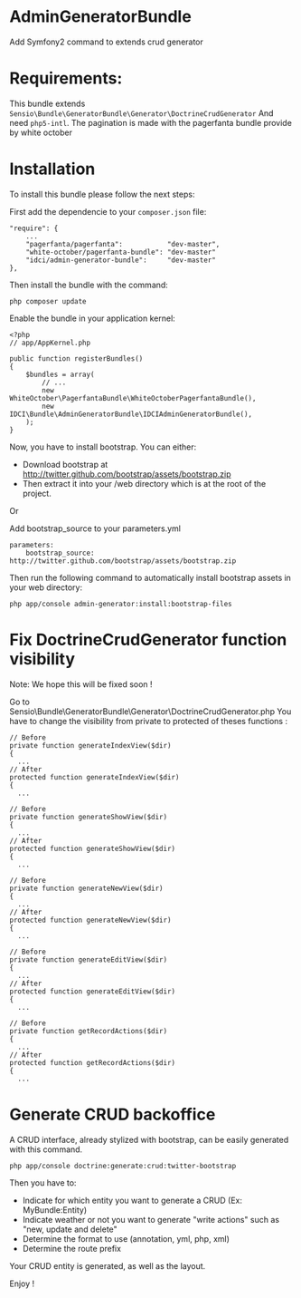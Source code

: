 AdminGeneratorBundle
====================

Add Symfony2 command to extends crud generator

Requirements:
=============

This bundle extends `Sensio\Bundle\GeneratorBundle\Generator\DoctrineCrudGenerator`
And need `php5-intl`.
The pagination is made with the pagerfanta bundle provide by white october

Installation
===========

To install this bundle please follow the next steps:

First add the dependencie to your `composer.json` file:

    "require": {
        ...
        "pagerfanta/pagerfanta":           "dev-master",
        "white-october/pagerfanta-bundle": "dev-master"
        "idci/admin-generator-bundle":     "dev-master"
    },

Then install the bundle with the command:

    php composer update

Enable the bundle in your application kernel:

    <?php
    // app/AppKernel.php

    public function registerBundles()
    {
        $bundles = array(
            // ...
            new WhiteOctober\PagerfantaBundle\WhiteOctoberPagerfantaBundle(),
            new IDCI\Bundle\AdminGeneratorBundle\IDCIAdminGeneratorBundle(),
        );
    }

Now, you have to install bootstrap. You can either: 

 * Download bootstrap at http://twitter.github.com/bootstrap/assets/bootstrap.zip
 * Then extract it into your /web directory which is at the root of the project.

Or

Add bootstrap_source to your parameters.yml

    parameters:
        bootstrap_source:  http://twitter.github.com/bootstrap/assets/bootstrap.zip

Then run the following command to automatically install bootstrap assets in your web directory:

    php app/console admin-generator:install:bootstrap-files


Fix DoctrineCrudGenerator function visibility
=============================================

Note: We hope this will be fixed soon !

Go to Sensio\Bundle\GeneratorBundle\Generator\DoctrineCrudGenerator.php
You have to change the visibility from private to protected of theses functions :

    // Before
    private function generateIndexView($dir)
    {
      ...
    // After
    protected function generateIndexView($dir)
    {
      ...

    // Before
    private function generateShowView($dir)
    {
      ...
    // After
    protected function generateShowView($dir)
    {
      ...

    // Before
    private function generateNewView($dir)
    {
      ...
    // After
    protected function generateNewView($dir)
    {
      ...

    // Before
    private function generateEditView($dir)
    {
      ...
    // After
    protected function generateEditView($dir)
    {
      ...

    // Before
    private function getRecordActions($dir)
    {
      ...
    // After
    protected function getRecordActions($dir)
    {
      ...

Generate CRUD backoffice
========================

A CRUD interface, already stylized with bootstrap, can be easily generated with this command.

    php app/console doctrine:generate:crud:twitter-bootstrap

Then you have to:

 * Indicate for which entity you want to generate a CRUD (Ex: MyBundle:Entity)
 * Indicate weather or not you want to generate "write actions" such as "new, update and delete"
 * Determine the format to use (annotation, yml, php, xml)
 * Determine the route prefix

Your CRUD entity is generated, as well as the layout.

Enjoy !
